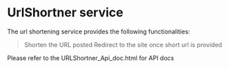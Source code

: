 # UrlShortner service

The url shortening service provides the following functionalities:
>Shorten the URL posted
>Redirect to the site once short url is provided

Please refer to the URLShortner_Api_doc.html for API docs
